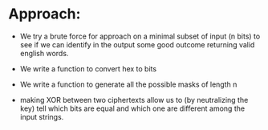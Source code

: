 # Approach:

* We try a brute force for approach on a  minimal subset of input  (n bits) to see if we can identify in the output some good outcome returning valid english words. 

* We write a function to convert hex to bits

* We write a function to generate all the possible masks of length n

* making XOR between  two ciphertexts  allow us to (by neutralizing the key) tell which bits are equal and which one are different among the input strings.
